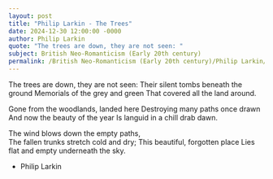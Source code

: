 ```yaml
---
layout: post
title: "Philip Larkin - The Trees"
date: 2024-12-30 12:00:00 -0000
author: Philip Larkin
quote: "The trees are down, they are not seen: "
subject: British Neo-Romanticism (Early 20th century)
permalink: /British Neo-Romanticism (Early 20th century)/Philip Larkin/Philip Larkin - The Trees
---
```


The trees are down, they are not seen: 
Their silent tombs beneath the ground
Memorials of the grey and green
That covered all the land around.

Gone from the woodlands, landed here
Destroying many paths once drawn 
And now the beauty of the year
Is languid in a chill drab dawn.

The wind blows down the empty paths,  
The fallen trunks stretch cold and dry;
This beautiful, forgotten place 
Lies flat and empty underneath the sky.


- Philip Larkin
